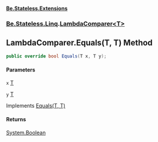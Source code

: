 #### [Be.Stateless.Extensions](README.md 'README')
### [Be.Stateless.Linq](Be.Stateless.Linq.md 'Be.Stateless.Linq').[LambdaComparer&lt;T&gt;](LambdaComparer_T_.md 'Be.Stateless.Linq.LambdaComparer<T>')

## LambdaComparer<T>.Equals(T, T) Method

```csharp
public override bool Equals(T x, T y);
```
#### Parameters

<a name='Be.Stateless.Linq.LambdaComparer_T_.Equals(T,T).x'></a>

`x` [T](LambdaComparer_T_.md#Be.Stateless.Linq.LambdaComparer_T_.T 'Be.Stateless.Linq.LambdaComparer<T>.T')

<a name='Be.Stateless.Linq.LambdaComparer_T_.Equals(T,T).y'></a>

`y` [T](LambdaComparer_T_.md#Be.Stateless.Linq.LambdaComparer_T_.T 'Be.Stateless.Linq.LambdaComparer<T>.T')

Implements [Equals(T, T)](https://docs.microsoft.com/en-us/dotnet/api/System.Collections.Generic.IEqualityComparer-1.Equals#System_Collections_Generic_IEqualityComparer_1_Equals__0,_0_ 'System.Collections.Generic.IEqualityComparer`1.Equals(`0,`0)')

#### Returns
[System.Boolean](https://docs.microsoft.com/en-us/dotnet/api/System.Boolean 'System.Boolean')